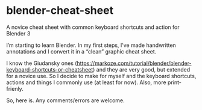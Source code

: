 # blender-cheat-sheet
A novice cheat sheet with common keyboard shortcuts and action for Blender 3

I’m starting to learn Blender. In my first steps, I’ve made handwritten annotations and I convert it in a “clean” graphic cheat sheet.

I know the Giudansky ones (https://markoze.com/tutorial/blender/blender-keyboard-shortcuts-or-cheatsheet) and they are very good, but extended for a novice use.
So I decide to make for myself and the keyboard shortcuts, actions and things I commonly use (at least for now). Also, more print-frienly.

So, here is. Any comments/errors are welcome.
